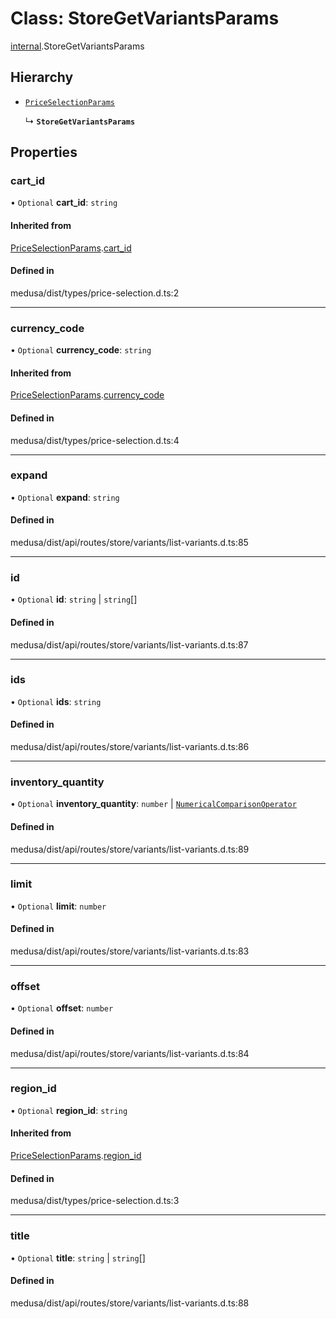 # Class: StoreGetVariantsParams

[internal](../modules/internal-45.md).StoreGetVariantsParams

## Hierarchy

- [`PriceSelectionParams`](internal-33.PriceSelectionParams.md)

  ↳ **`StoreGetVariantsParams`**

## Properties

### cart\_id

• `Optional` **cart\_id**: `string`

#### Inherited from

[PriceSelectionParams](internal-33.PriceSelectionParams.md).[cart_id](internal-33.PriceSelectionParams.md#cart_id)

#### Defined in

medusa/dist/types/price-selection.d.ts:2

___

### currency\_code

• `Optional` **currency\_code**: `string`

#### Inherited from

[PriceSelectionParams](internal-33.PriceSelectionParams.md).[currency_code](internal-33.PriceSelectionParams.md#currency_code)

#### Defined in

medusa/dist/types/price-selection.d.ts:4

___

### expand

• `Optional` **expand**: `string`

#### Defined in

medusa/dist/api/routes/store/variants/list-variants.d.ts:85

___

### id

• `Optional` **id**: `string` \| `string`[]

#### Defined in

medusa/dist/api/routes/store/variants/list-variants.d.ts:87

___

### ids

• `Optional` **ids**: `string`

#### Defined in

medusa/dist/api/routes/store/variants/list-variants.d.ts:86

___

### inventory\_quantity

• `Optional` **inventory\_quantity**: `number` \| [`NumericalComparisonOperator`](internal-30.NumericalComparisonOperator.md)

#### Defined in

medusa/dist/api/routes/store/variants/list-variants.d.ts:89

___

### limit

• `Optional` **limit**: `number`

#### Defined in

medusa/dist/api/routes/store/variants/list-variants.d.ts:83

___

### offset

• `Optional` **offset**: `number`

#### Defined in

medusa/dist/api/routes/store/variants/list-variants.d.ts:84

___

### region\_id

• `Optional` **region\_id**: `string`

#### Inherited from

[PriceSelectionParams](internal-33.PriceSelectionParams.md).[region_id](internal-33.PriceSelectionParams.md#region_id)

#### Defined in

medusa/dist/types/price-selection.d.ts:3

___

### title

• `Optional` **title**: `string` \| `string`[]

#### Defined in

medusa/dist/api/routes/store/variants/list-variants.d.ts:88
